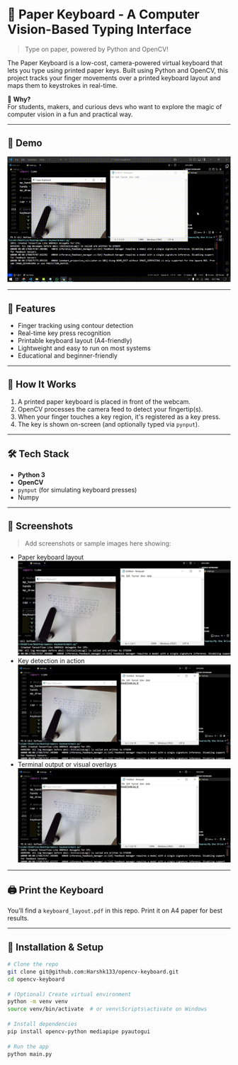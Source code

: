 # 🧻 Paper Keyboard - A Computer Vision-Based Typing Interface

> Type on paper, powered by Python and OpenCV!

The Paper Keyboard is a low-cost, camera-powered virtual keyboard that lets you type using printed paper keys. Built using Python and OpenCV, this project tracks your finger movements over a printed keyboard layout and maps them to keystrokes in real-time.

🎯 **Why?**  
For students, makers, and curious devs who want to explore the magic of computer vision in a fun and practical way.

---

## 🎥 Demo

![Demo](media/demo.gif)

---

## 🚀 Features

- Finger tracking using contour detection
- Real-time key press recognition
- Printable keyboard layout (A4-friendly)
- Lightweight and easy to run on most systems
- Educational and beginner-friendly

---

## 🧠 How It Works

1. A printed paper keyboard is placed in front of the webcam.
2. OpenCV processes the camera feed to detect your fingertip(s).
3. When your finger touches a key region, it's registered as a key press.
4. The key is shown on-screen (and optionally typed via `pynput`).

---

## 🛠️ Tech Stack

- **Python 3**
- **OpenCV**
- `pynput` (for simulating keyboard presses)
- Numpy

---

## 📸 Screenshots
> Add screenshots or sample images here showing:
- Paper keyboard layout
![Paper Keyboard Interface](media/photo1.jpg)
- Key detection in action
![Paper Keyboard Interface](media/photo2.jpg)
- Terminal output or visual overlays
![Paper Keyboard Interface](media/photo2.jpg)



---

## 🖨️ Print the Keyboard

You’ll find a `keyboard_layout.pdf` in this repo. Print it on A4 paper for best results.

---

## 🔧 Installation & Setup

```bash
# Clone the repo
git clone git@github.com:Harshk133/opencv-keyboard.git
cd opencv-keyboard

# (Optional) Create virtual environment
python -m venv venv
source venv/bin/activate  # or venv\Scripts\activate on Windows

# Install dependencies
pip install opencv-python mediapipe pyautogui

# Run the app
python main.py
